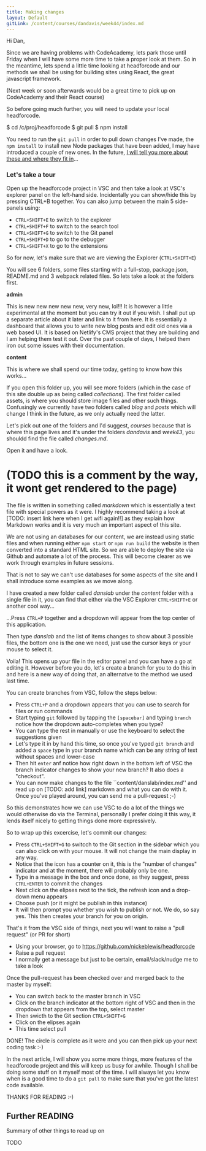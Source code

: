 ```yaml
---
title: Making changes
layout: Default
gitLink: /content/courses/dandavis/week44/index.md
---
```


Hi Dan,

Since we are having problems with CodeAcademy, lets park those until Friday when I will have some more time to take a proper look at them. So in the meantime, lets spend a little time looking at headforcode and our methods we shall be using for building sites using React, the great javascript framework.

(Next week or soon afterwards would be a great time to pick up on CodeAcademy and their React course)

So before going much further, you will need to update your local headforcode.

$ cd /c/proj/headforcode
$ git pull
$ npm install

You need to run the ``git pull`` in order to pull down changes I've made, the ``npm install`` to install new Node packages that have been added, I may have introduced a couple of new ones. In the future, [I will tell you more about these and where they fit in](todo.md)...

### Let's take a tour

Open up the headforcode project in VSC and then take a look at VSC's explorer panel on the left-hand side. Incidentally you can show/hide this by pressing CTRL+B together. You can also jump between the main 5 side-panels using:

* ``CTRL+SHIFT+E`` to switch to the explorer
* ``CTRL+SHIFT+F`` to switch to the search tool
* ``CTRL+SHIFT+G`` to switch to the Git panel
* ``CTRL+SHIFT+D`` to go to the debugger
* ``CTRL+SHIFT+X`` to go to the extensions

So for now, let's make sure that we are viewing the Explorer (``CTRL+SHIFT+E``)

You will see 6 folders, some files starting with a full-stop, package.json, README.md and 3 webpack related files. So lets take a look at the folders first.

**admin**

This is new new new new new, very new, lol!!! It is however a little experimental at the moment but you can try it out if you wish. I shall put up a separate article about it later and link to it from here. It is essentially a dashboard that allows you to write new blog posts and edit old ones via a web based UI. It is based on Netlify's CMS project that they are building and I am helping them test it out. Over the past couple of days, I helped them iron out some issues with their documentation.

**content**

This is where we shall spend our time today, getting to know how this works...

If you open this folder up, you will see more folders (which in the case of this site double up as being called _collections_). The first folder called assets, is where you should store image files and other such things. Confusingly we currently have two folders called _blog_ and _posts_ which will change I think in the future, as we only actually need the latter.

Let's pick out one of the folders and I'd suggest, _courses_ because that is where this page lives and it's under the folders _dandavis_ and _week43_, you shouldd find the file called _changes.md_.

Open it and have a look.

# (TODO this is a comment by the way, it wont get rendered to the page)

The file is written in something called _markdown_ which is essentially a text file with special powers as it were. I highly recommend taking a look at [TODO: insert link here when I get wifi again!!] as they explain how Markdown works and it is very much an important aspect of this site.

We are not using an databases for our content, we are instead using static files and when running either ``npm start`` or ``npm run build`` the website is then converted into a standard HTML site. So we are able to deploy the site via Github and automate a lot of the process. This will become clearer as we work through examples in future sessions.

That is not to say we can't use databases for some aspects of the site and I shall introduce some examples as we move along.

I have created a new folder called _danslab_ under the _content_ folder with a single file in it, you can find that either via the VSC Explorer ``CTRL+SHIFT+E`` or another cool way...

...Press ``CTRL+P`` together and a dropdown will appear from the top center of this application. 

Then type _danslab_ and the list of items changes to show about 3 possible files, the bottom one is the one we need, just use the cursor keys or your mouse to select it.

Voila! This opens up your file in the editor panel and you can have a go at editing it. However before you do, let's create a branch for you to do this in and here is a new way of doing that, an alternatve to the method we used last time.

You can create branches from VSC, follow the steps below:

* Press ``CTRL+P`` and a dropdown appears that you can use to search for files or run commands
* Start typing ``git`` followed by tapping the ``[spacebar]`` and typing ``branch`` notice how the dropdown auto-completes when you type?
* You can type the rest in manually or use the keyboard to select the suggestions given
* Let's type it in by hand this time, so once you've typed ``git branch`` and added a ``space`` type in your branch name which can be any string of text without spaces and lower-case
* Then hit ``enter`` anf notice how right down in the bottom left of VSC the branch indicator changes to show your new branch? It also does a "checkout".
* You can now make changes to the file ``content/danslab/index.md'' and read up on [TODO: add link] markdown and what you can do with it. Once you've played around, you can send me a pull-request ;-)

So this demonstrates how we can use VSC to do a lot of the things we would otherwise do via the Terminal, personally I prefer doing it this way, it lends itself nicely to getting things done more expressively.

So to wrap up this excercise, let's commit our changes:

* Press ``CTRL+SHIFT+G`` to switcch to the Git section in the sidebar which you can also click on with your mouse. It will not change the main display in any way.
* Notice that the icon has a counter on it, this is the "number of changes" indicator and at the moment, there will probably only be one.
* Type in a message in the box and once done, as they suggest, press ``CTRL+ENTER`` to commit the changes
* Next click on the elipses next to the tick, the refresh icon and a drop-down menu appears
* Choose push (or it might be publish in this instance)
* It will then prompt you whether you wish to publish or not. We do, so say yes. This then creates your branch for you on origin.

That's it from the VSC side of things, next you will want to raise a "pull request" (or PR for short)

* Using your browser, go to https://github.com/nickeblewis/headforcode
* Raise a pull request
* I normally get a message but just to be certain, email/slack/nudge me to take a look

Once the pull-request has been checked over and merged back to the master by myself:

* You can switch back to the master branch in VSC
* Click on the branch indicator at the bottom right of VSC and then in the dropdown that appears from the top, select master
* Then swicth to the Git section ``CTRL+SHIFT+G``
* Click on the elipses again
* This time select pull

DONE! The circle is complete as it were and you can then pick up your next coding task :-)

In the next article, I will show you some more things, more features of the headforcode project and this will keep us busy for awhile. Though I shall be doing some stuff on it myself most of the time. I will always let you know when is a good time to do a ``git pull`` to make sure that you've got the latest code available.

THANKS FOR READING :-)

## Further READING

Summary of other things to read up on

TODO